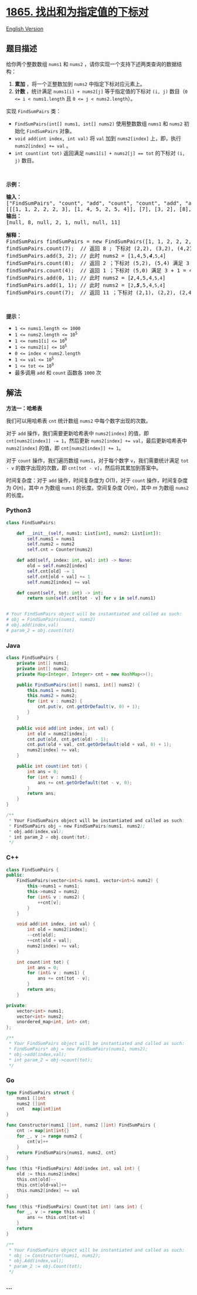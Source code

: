 # [1865. 找出和为指定值的下标对](https://leetcode.cn/problems/finding-pairs-with-a-certain-sum)

[English Version](/solution/1800-1899/1865.Finding%20Pairs%20With%20a%20Certain%20Sum/README_EN.md)

## 题目描述

<!-- 这里写题目描述 -->

<p>给你两个整数数组 <code>nums1</code> 和 <code>nums2</code> ，请你实现一个支持下述两类查询的数据结构：</p>

<ol>
	<li><strong>累加</strong> ，将一个正整数加到 <code>nums2</code> 中指定下标对应元素上。</li>
	<li><strong>计数 </strong>，统计满足 <code>nums1[i] + nums2[j]</code> 等于指定值的下标对 <code>(i, j)</code> 数目（<code>0 <= i < nums1.length</code> 且 <code>0 <= j < nums2.length</code>）。</li>
</ol>

<p>实现 <code>FindSumPairs</code> 类：</p>

<ul>
	<li><code>FindSumPairs(int[] nums1, int[] nums2)</code> 使用整数数组 <code>nums1</code> 和 <code>nums2</code> 初始化 <code>FindSumPairs</code> 对象。</li>
	<li><code>void add(int index, int val)</code> 将 <code>val</code> 加到 <code>nums2[index]</code> 上，即，执行 <code>nums2[index] += val</code> 。</li>
	<li><code>int count(int tot)</code> 返回满足 <code>nums1[i] + nums2[j] == tot</code> 的下标对 <code>(i, j)</code> 数目。</li>
</ul>

<p> </p>

<p><strong>示例：</strong></p>

<pre>
<strong>输入：</strong>
["FindSumPairs", "count", "add", "count", "count", "add", "add", "count"]
[[[1, 1, 2, 2, 2, 3], [1, 4, 5, 2, 5, 4]], [7], [3, 2], [8], [4], [0, 1], [1, 1], [7]]
<strong>输出：</strong>
[null, 8, null, 2, 1, null, null, 11]

<strong>解释：</strong>
FindSumPairs findSumPairs = new FindSumPairs([1, 1, 2, 2, 2, 3], [1, 4, 5, 2, 5, 4]);
findSumPairs.count(7);  // 返回 8 ; 下标对 (2,2), (3,2), (4,2), (2,4), (3,4), (4,4) 满足 2 + 5 = 7 ，下标对 (5,1), (5,5) 满足 3 + 4 = 7
findSumPairs.add(3, 2); // 此时 nums2 = [1,4,5,<em><strong>4</strong></em><code>,5,4</code>]
findSumPairs.count(8);  // 返回 2 ；下标对 (5,2), (5,4) 满足 3 + 5 = 8
findSumPairs.count(4);  // 返回 1 ；下标对 (5,0) 满足 3 + 1 = 4
findSumPairs.add(0, 1); // 此时 nums2 = [<em><strong><code>2</code></strong></em>,4,5,4<code>,5,4</code>]
findSumPairs.add(1, 1); // 此时 nums2 = [<code>2</code>,<em><strong>5</strong></em>,5,4<code>,5,4</code>]
findSumPairs.count(7);  // 返回 11 ；下标对 (2,1), (2,2), (2,4), (3,1), (3,2), (3,4), (4,1), (4,2), (4,4) 满足 2 + 5 = 7 ，下标对 (5,3), (5,5) 满足 3 + 4 = 7
</pre>

<p> </p>

<p><strong>提示：</strong></p>

<ul>
	<li><code>1 <= nums1.length <= 1000</code></li>
	<li><code>1 <= nums2.length <= 10<sup>5</sup></code></li>
	<li><code>1 <= nums1[i] <= 10<sup>9</sup></code></li>
	<li><code>1 <= nums2[i] <= 10<sup>5</sup></code></li>
	<li><code>0 <= index < nums2.length</code></li>
	<li><code>1 <= val <= 10<sup>5</sup></code></li>
	<li><code>1 <= tot <= 10<sup>9</sup></code></li>
	<li>最多调用 <code>add</code> 和 <code>count</code> 函数各 <code>1000</code> 次</li>
</ul>

## 解法

<!-- 这里可写通用的实现逻辑 -->

**方法一：哈希表**

我们可以用哈希表 `cnt` 统计数组 `nums2` 中每个数字出现的次数。

对于 `add` 操作，我们需要更新哈希表中 `nums2[index]` 的值，即 `cnt[nums2[index]] -= 1`，然后更新 `nums2[index] += val`，最后更新哈希表中 `nums2[index]` 的值，即 `cnt[nums2[index]] += 1`。

对于 `count` 操作，我们遍历数组 `nums1`，对于每个数字 `v`，我们需要统计满足 `tot - v` 的数字出现的次数，即 `cnt[tot - v]`，然后将其累加到答案中。

时间复杂度：对于 `add` 操作，时间复杂度为 $O(1)$，对于 `count` 操作，时间复杂度为 $O(n)$，其中 $n$ 为数组 `nums1` 的长度。空间复杂度 $O(m)$，其中 $m$ 为数组 `nums2` 的长度。

<!-- tabs:start -->

### **Python3**

<!-- 这里可写当前语言的特殊实现逻辑 -->

```python
class FindSumPairs:

    def __init__(self, nums1: List[int], nums2: List[int]):
        self.nums1 = nums1
        self.nums2 = nums2
        self.cnt = Counter(nums2)

    def add(self, index: int, val: int) -> None:
        old = self.nums2[index]
        self.cnt[old] -= 1
        self.cnt[old + val] += 1
        self.nums2[index] += val

    def count(self, tot: int) -> int:
        return sum(self.cnt[tot - v] for v in self.nums1)


# Your FindSumPairs object will be instantiated and called as such:
# obj = FindSumPairs(nums1, nums2)
# obj.add(index,val)
# param_2 = obj.count(tot)
```

### **Java**

<!-- 这里可写当前语言的特殊实现逻辑 -->

```java
class FindSumPairs {
    private int[] nums1;
    private int[] nums2;
    private Map<Integer, Integer> cnt = new HashMap<>();

    public FindSumPairs(int[] nums1, int[] nums2) {
        this.nums1 = nums1;
        this.nums2 = nums2;
        for (int v : nums2) {
            cnt.put(v, cnt.getOrDefault(v, 0) + 1);
        }
    }

    public void add(int index, int val) {
        int old = nums2[index];
        cnt.put(old, cnt.get(old) - 1);
        cnt.put(old + val, cnt.getOrDefault(old + val, 0) + 1);
        nums2[index] += val;
    }

    public int count(int tot) {
        int ans = 0;
        for (int v : nums1) {
            ans += cnt.getOrDefault(tot - v, 0);
        }
        return ans;
    }
}

/**
 * Your FindSumPairs object will be instantiated and called as such:
 * FindSumPairs obj = new FindSumPairs(nums1, nums2);
 * obj.add(index,val);
 * int param_2 = obj.count(tot);
 */
```

### **C++**

```cpp
class FindSumPairs {
public:
    FindSumPairs(vector<int>& nums1, vector<int>& nums2) {
        this->nums1 = nums1;
        this->nums2 = nums2;
        for (int& v : nums2) {
            ++cnt[v];
        }
    }

    void add(int index, int val) {
        int old = nums2[index];
        --cnt[old];
        ++cnt[old + val];
        nums2[index] += val;
    }

    int count(int tot) {
        int ans = 0;
        for (int& v : nums1) {
            ans += cnt[tot - v];
        }
        return ans;
    }

private:
    vector<int> nums1;
    vector<int> nums2;
    unordered_map<int, int> cnt;
};

/**
 * Your FindSumPairs object will be instantiated and called as such:
 * FindSumPairs* obj = new FindSumPairs(nums1, nums2);
 * obj->add(index,val);
 * int param_2 = obj->count(tot);
 */
```

### **Go**

```go
type FindSumPairs struct {
	nums1 []int
	nums2 []int
	cnt   map[int]int
}

func Constructor(nums1 []int, nums2 []int) FindSumPairs {
	cnt := map[int]int{}
	for _, v := range nums2 {
		cnt[v]++
	}
	return FindSumPairs{nums1, nums2, cnt}
}

func (this *FindSumPairs) Add(index int, val int) {
	old := this.nums2[index]
	this.cnt[old]--
	this.cnt[old+val]++
	this.nums2[index] += val
}

func (this *FindSumPairs) Count(tot int) (ans int) {
	for _, v := range this.nums1 {
		ans += this.cnt[tot-v]
	}
	return
}

/**
 * Your FindSumPairs object will be instantiated and called as such:
 * obj := Constructor(nums1, nums2);
 * obj.Add(index,val);
 * param_2 := obj.Count(tot);
 */
```

### **...**

```

```

<!-- tabs:end -->
